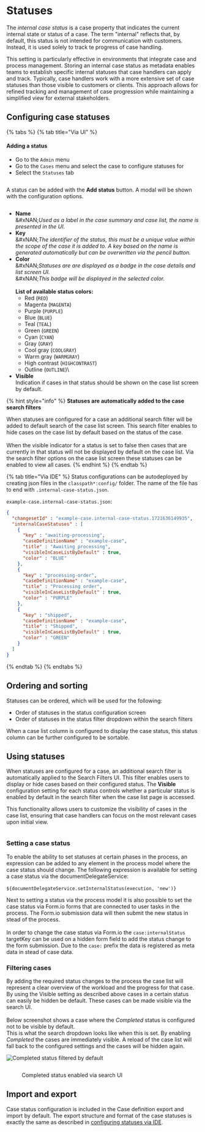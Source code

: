 # Statuses

The _internal case status_ is a case property that indicates the current internal state or status of a case. The term "internal" reflects that, by default, this status is not intended for communication with customers. Instead, it is used solely to track te progress of case handling.

This setting is particularly effective in environments that integrate case and process management. Storing an internal case status as metadata enables teams to establish specific internal statuses that case handlers can apply and track. Typically, case handlers work with a more extensive set of case statuses than those visible to customers or clients. This approach allows for refined tracking and management of case progression while maintaining a simplified view for external stakeholders.

## Configuring case statuses

{% tabs %}
{% tab title="Via UI" %}
#### Adding a status

* Go to the `Admin` menu
* Go to the `Cases` menu and select the case to configure statuses for
* Select the `Statuses` tab

<figure><img src="../../.gitbook/assets/image (28) (1).png" alt=""><figcaption></figcaption></figure>

A status can be added with the **Add status** button. A modal will be shown with the configuration options.

<figure><img src="../../.gitbook/assets/image (47).png" alt=""><figcaption></figcaption></figure>

* **Name**\
  &#xNAN;_&#x55;sed as a label in the case summary and case list, the name is presented in the UI._
* **Key**\
  &#xNAN;_&#x54;he identifier of the status, this must be a unique value within the scope of the case it is added to. A key based on the name is generated automatically but can be overwritten via the pencil button._
* **Color**\
  &#xNAN;_&#x53;tatuses are are displayed as a badge in the case details and list screen UI._\
  &#xNAN;_&#x54;his badge will be displayed in the selected color._\
  \
  **List of available status colors:**
  * Red (`RED`)
  * Magenta (`MAGENTA`)
  * Purple (`PURPLE`)
  * Blue (`BLUE`)
  * Teal (`TEAL`)
  * Green (`GREEN`)
  * Cyan (`CYAN`)
  * Gray (`GRAY`)
  * Cool gray (`COOLGRAY`)
  * Warm gray (`WARMGRAY`)
  * High contrast (`HIGHCONTRAST`)
  * Outline (`OUTLINE`)\\
* **Visible**\
  Indication if cases in that status should be shown on the case list screen by default.

{% hint style="info" %}
**Statuses are automatically added to the case search filters**

When statuses are configured for a case an additional search filter will be added to default search of the case list screen. This search filter enables to hide cases on the case list by default based on the status of the case.\
\
When the visible indicator for a status is set to false then cases that are currently in that status will not be displayed by default on the case list. Via the search filter options on the case list screen these statuses can be enabled to view all cases.
{% endhint %}
{% endtab %}

{% tab title="Via IDE" %}
Status configurations can be autodeployed by creating json files in the `classpath*:config/` folder. The name of the file has to end with `.internal-case-status.json`.

`example-case.internal-case-status.json`:

```json
{
  "changesetId" : "example-case.internal-case-status.1721636149935",
  "internalCaseStatuses" : [
    {
      "key" : "awaiting-processing",
      "caseDefinitionName" : "example-case",
      "title" : "Awaiting processing",
      "visibleInCaseListByDefault" : true,
      "color" : "BLUE"
    },
    {
      "key" : "processing-order",
      "caseDefinitionName" : "example-case",
      "title" : "Processing order",
      "visibleInCaseListByDefault" : true,
      "color" : "PURPLE"
    },
    {
      "key" : "shipped",
      "caseDefinitionName" : "example-case",
      "title" : "Shipped",
      "visibleInCaseListByDefault" : true,
      "color" : "GREEN"
    }
  ]
}

```
{% endtab %}
{% endtabs %}

## Ordering and sorting

Statuses can be ordered, which will be used for the following:

* Order of statuses in the status configuration screen
* Order of statuses in the status filter dropdown within the search filters

When a case list column is configured to display the case status, this status column can be further configured to be sortable.

## Using statuses

When statuses are configured for a case, an additional search filter is automatically applied to the Search Filters UI. This filter enables users to display or hide cases based on their configured status. The **Visible** configuration setting for each status controls whether a particular status is enabled by default in the search filter when the case list page is accessed.

This functionality allows users to customize the visibility of cases in the case list, ensuring that case handlers can focus on the most relevant cases upon initial view.

<figure><img src="../../using-valtimo/case/img/internal-status-case-list.png" alt=""><figcaption></figcaption></figure>

### Setting a case status

To enable the ability to set statuses at certain phases in the process, an expression can be added to any element in the process model where the case status should change. The following expression is available for setting a case status via the documentDelegateService:\
\
`${documentDelegateService.setInternalStatus(execution, 'new')}`

Next to setting a status via the process model it is also possible to set the case status via Form.io forms that are connected to user tasks in the process. The Form.io submission data will then submit the new status in stead of the process.\
\
In order to change the case status via Form.io the `case:internalStatus` targetKey can be used on a hidden form field to add the status change to the form submission. Due to the `case:` prefix the data is registered as meta data in stead of case data.

### Filtering cases

By adding the required status changes to the process the case list will represent a clear overview of the workload and the progress for that case. By using the Visible setting as described above cases in a certain status can easily be hidden be default. These cases can be made visible via the search UI.\
\
Below screenshot shows a case where the _Completed_ status is configured not to be visible by default.\
This is what the search dropdown looks like when this is set. By enabling _Completed_ the cases are immediately visible. A reload of the case list will fall back to the configured settings and the cases will be hidden again.

![Completed status filtered by default](../../using-valtimo/case/img/internal-status-filtered.png)

<figure><img src="../../using-valtimo/case/img/internal-status-filtering.png" alt=""><figcaption><p>Completed status enabled via search UI</p></figcaption></figure>

## Import and export

Case status configuration is included in the Case definition export and import by default. The export structure and format of the case statuses is exactly the same as described in [configuring statuses via IDE](statuses.md#via-ide).
